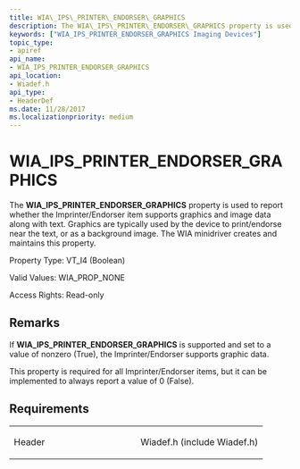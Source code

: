 ```yaml
---
title: WIA\_IPS\_PRINTER\_ENDORSER\_GRAPHICS
description: The WIA\_IPS\_PRINTER\_ENDORSER\_GRAPHICS property is used to report whether the Imprinter/Endorser item supports graphics and image data along with text.
keywords: ["WIA_IPS_PRINTER_ENDORSER_GRAPHICS Imaging Devices"]
topic_type:
- apiref
api_name:
- WIA_IPS_PRINTER_ENDORSER_GRAPHICS
api_location:
- Wiadef.h
api_type:
- HeaderDef
ms.date: 11/28/2017
ms.localizationpriority: medium
---
```


# WIA\_IPS\_PRINTER\_ENDORSER\_GRAPHICS


The **WIA\_IPS\_PRINTER\_ENDORSER\_GRAPHICS** property is used to report whether the Imprinter/Endorser item supports graphics and image data along with text. Graphics are typically used by the device to print/endorse near the text, or as a background image. The WIA minidriver creates and maintains this property.




Property Type: VT\_I4 (Boolean)

Valid Values: WIA\_PROP\_NONE

Access Rights: Read-only

Remarks
-------

If **WIA\_IPS\_PRINTER\_ENDORSER\_GRAPHICS** is supported and set to a value of nonzero (True), the Imprinter/Endorser supports graphic data.

This property is required for all Imprinter/Endorser items, but it can be implemented to always report a value of 0 (False).

Requirements
------------

<table>
<colgroup>
<col width="50%" />
<col width="50%" />
</colgroup>
<tbody>
<tr class="odd">
<td><p>Header</p></td>
<td>Wiadef.h (include Wiadef.h)</td>
</tr>
</tbody>
</table>

 

 





